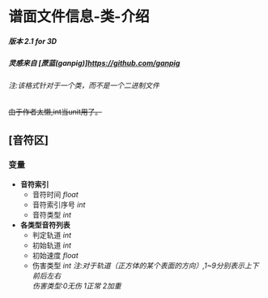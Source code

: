 # 谱面文件信息-类-介绍
##### 版本 2.1 for 3D
##### 灵感来自 [蔗蓝(ganpig)]<https://github.com/ganpig>
###### *注:该格式针对于一个类，而不是一个二进制文件*

~~由于作者太懒,int当unit用了。~~

## \[音符区]
### 变量
+ **音符索引**
  	+ 音符时间 *float*
  	+ 音符索引序号 *int*
  	+ 音符类型 *int*
 + **各类型音符列表**
    + 判定轨道 *int*
    + 初始轨道 *int*
    + 初始速度 *float*
    + 伤害类型 *int*
*注:对于轨道（正方体的某个表面的方向）,1~9分别表示上下前后左右<br>伤害类型:0无伤 1正常 2加重*

